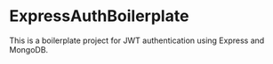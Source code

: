 # ExpressAuthBoilerplate
This is a boilerplate project for JWT authentication using Express and MongoDB.
